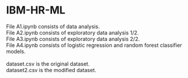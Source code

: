 # IBM-HR-ML
File A1.ipynb consists of data analysis.<br>
File A2.ipynb consists of exploratory data analysis 1/2.<br>
File A3.ipynb consists of exploratory data analysis 2/2.<br>
File A4.ipynb consists of logistic regression and random forest classifier models.<br>
<br>
dataset.csv is the original dataset.<br>
dataset2.csv is the modified dataset.<br>
